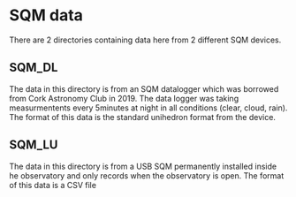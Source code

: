 # SQM data

There are 2 directories containing data here from 2 different SQM devices.

## SQM_DL

The data in this directory is from an SQM datalogger which was borrowed from Cork Astronomy Club in 2019. 
The data logger was taking measurmentents every 5minutes at night in all conditions (clear, cloud, rain).
The format of this data is the standard unihedron format from the device.

## SQM_LU

The data in this directory is from a USB SQM permanently installed inside he observatory and only records when the observatory is open.
The format of this data is a CSV file 
